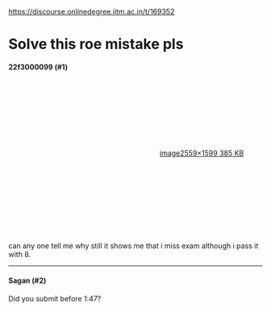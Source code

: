 https://discourse.onlinedegree.iitm.ac.in/t/169352

<html><head><meta charset='utf-8'><title>Solve this roe mistake pls</title></head><body>
<h1>Solve this roe mistake pls</h1>
<h4>22f3000099 (#1)</h4>
<p><div class="lightbox-wrapper"><a class="lightbox" data-download-href="/uploads/short-url/qmgfdh7hXbUGZZ08QPae6VCAmC0.png?dl=1" href="https://europe1.discourse-cdn.com/flex013/uploads/iitm/original/3X/b/8/b8bcbf8009364152380ffbd0508ead5cc0700c2c.png" rel="noopener nofollow ugc" title="image"><div class="meta"><svg aria-hidden="true" class="fa d-icon d-icon-far-image svg-icon"><use href="#far-image"></use></svg><span class="filename">image</span><span class="informations">2559×1599 385 KB</span><svg aria-hidden="true" class="fa d-icon d-icon-discourse-expand svg-icon"><use href="#discourse-expand"></use></svg></div></a></div><br/>
can any one tell me why still it shows me that i miss exam although i pass it with 8.</p><hr>

<h4>Sagan (#2)</h4>
<p>Did you submit before 1:47?